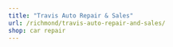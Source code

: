 ```yaml
---
title: "Travis Auto Repair & Sales"
url: /richmond/travis-auto-repair-and-sales/
shop: car repair
---
```

